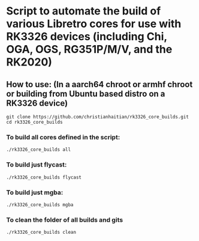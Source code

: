 # Script to automate the build of various Libretro cores for use with RK3326 devices (including Chi, OGA, OGS, RG351P/M/V, and the RK2020)

## How to use: (In a aarch64 chroot or armhf chroot or building from Ubuntu based distro on a RK3326 device)
```
git clone https://github.com/christianhaitian/rk3326_core_builds.git
cd rk3326_core_builds
```

### To build all cores defined in the script:
`./rk3326_core_builds all`

### To build just flycast:
`./rk3326_core_builds flycast`

### To build just mgba:
`./rk3326_core_builds mgba`

### To clean the folder of all builds and gits
`./rk3326_core_builds clean`

